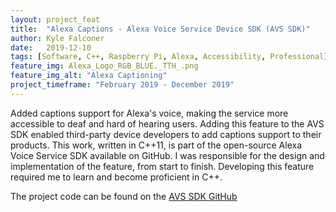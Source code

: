 ```yaml
---
layout: project_feat
title:  "Alexa Captions - Alexa Voice Service Device SDK (AVS SDK)"
author: Kyle Falconer
date:   2019-12-10
tags: [Software, C++, Raspberry Pi, Alexa, Accessibility, Professional]
feature_img: Alexa_Logo_RGB_BLUE._TTH_.png
feature_img_alt: "Alexa Captioning"
project_timeframe: "February 2019 - December 2019"
---
```



Added captions support for Alexa's voice, making the service more accessible to deaf and hard of hearing users. Adding this feature to the AVS SDK enabled third-party device developers to add captions support to their products. This work, written in C++11, is part of the open-source Alexa Voice Service SDK available on GitHub. I was responsible for the design and implementation of the feature, from start to finish. Developing this feature required me to learn and become proficient in C++.

The project code can be found on the [AVS SDK GitHub](https://github.com/alexa/avs-device-sdk/tree/master/Captions)


